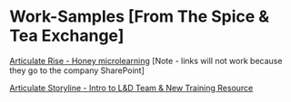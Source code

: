 # Work-Samples [From The Spice & Tea Exchange]
[Articulate Rise - Honey microlearning](https://360.articulate.com/review/content/ed12acfc-1781-43ea-b172-8e0120d0432c/review) [Note - links will not work because they go to the company SharePoint]

[Articulate Storyline - Intro to L&D Team & New Training Resource](https://360.articulate.com/review/content/6226fb61-3b12-473d-8d23-0c65ff65eaf2/review)
